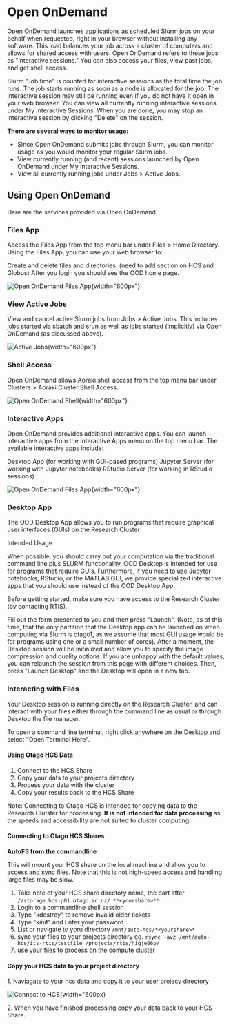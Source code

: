 # Open OnDemand 



Open OnDemand launches applications as scheduled Slurm jobs on your behalf when requested, right in your browser without installing any software. This load balances your job across a cluster of computers and allows for shared access with users. 
Open OnDemand refers to these jobs as "interactive sessions." You can also access your files, view past jobs, and get shell access.


Slurm "Job time" is counted for interactive sessions as the total time the job runs. The job starts running as soon as a node is allocated for the job. The interactive session may still be running even if you do not have it open in your web browser. You can view all currently running interactive sessions under My Interactive Sessions. When you are done, you may stop an interactive session by clicking "Delete" on the session.

**There are several ways to monitor usage:**

- Since Open OnDemand submits jobs through Slurm, you can monitor usage as you would monitor your regular Slurm jobs.
- View currently running (and recent) sessions launched by Open OnDemand under My Interactive Sessions.
- View all currently running jobs under Jobs > Active Jobs.

## Using Open OnDemand

Here are the services provided via Open OnDemand.


### Files App

Access the Files App from the top menu bar under Files > Home Directory. Using the Files App, you can use your web browser to:

Create and delete files and directories.
(need to add section on HCS and Globus)
After you login you should see the OOD home page. 

![Open OnDemand Files App](/assets/images/ood_files_app.png){width="600px"}

### View Active Jobs


View and cancel active Slurm jobs from Jobs > Active Jobs. This includes jobs started via sbatch and srun as well as jobs started (implicitly) via Open OnDemand (as discussed above).

![Active Jobs](/assets/images/ood_activejobs.png){width="600px"}



### Shell Access

Open OnDemand allows Aoraki shell access from the top menu bar under Clusters > Aoraki Cluster Shell Access.

![Open OnDemand Shell](/assets/images/ood_shell.png){width="600px"}


### Interactive Apps

Open OnDemand provides additional interactive apps. You can launch interactive apps from the Interactive Apps menu on the top menu bar. The available interactive apps include:

Desktop App (for working with GUI-based programs)
Jupyter Server (for working with Jupyter notebooks)
RStudio Server (for working in RStudio sessions)

![Open OnDemand Files App](/assets/images/ood_interactive.png){width="600px"}


### Desktop App

The OOD Desktop App allows you to run programs that require graphical user interfaces (GUIs) on the Research Cluster

Intended Usage

When possible, you should carry out your computation via the traditional command line plus SLURM functionality. OOD Desktop is intended for use for programs that require GUIs. Furthermore, if you need to use Jupyter notebooks, RStudio, or the MATLAB GUI, we provide specialized interactive apps that you should use instead of the OOD Desktop App.

Before getting started, make sure you have access to the Research Cluster (by contacting RTIS).

Fill out the form presented to you and then press "Launch". (Note, as of this time, that the only partition that the Desktop app can be launched on when computing via Slurm is otago1, as we assume that most GUI usage would be for programs using one or a small number of cores). After a moment, the Desktop session will be initialized and allow you to specify the image compression and quality options. If you are unhappy with the default values, you can relaunch the session from this page with different choices. Then, press "Launch Desktop" and the Desktop will open in a new tab.


### Interacting with Files

Your Desktop session is running directly on the Research Cluster, and can interact with your files either through the command line as usual or through Desktop the file manager.


To open a command line terminal, right click anywhere on the Desktop and select "Open Terminal Here".


#### Using Otago HCS Data

1. Connect to the HCS Share
2. Copy your dats to your projects directory
3. Process your data with the cluster
4. Copy your results back to the HCS Share 

Note: Connecting to Otago HCS is intended for copying data to the Research Clutster for processing. **It is not intended for data processing** as the speeds and accessibility are not suited to cluster computing.


#### Connecting to Otago HCS Shares


**AutoFS from the commandline**  

This will mount your HCS share on the local machine and allow you to access and sync files. Note that this is not high-speed access and handling large files may be slow. 

  1. Take note of your HCS share directory name, the part after `//storage.hcs-p01.otago.ac.nz/ **<yourshare>** `   
  2. Login to a commandline shell session 
  3. Type "kdestroy" to remove invalid older tickets
  4. Type "kinit" and Enter your password  
  5. List or navigate to yoru directory `/mnt/auto-hcs/*<yourshare>* ` 
  6. sync your files to your projects directory eg. `rsync -avz /mnt/auto-hcs/its-rtis/testfile /projects/rtis/higje06p/`  
  7. use your files to process on the compute cluster   






#### Copy your HCS data to your project directory

1\. Naviagate to your hcs data and copy it to your user projecy directory

![Connect to HCS](/assets/images/copydata.png){width="600px}


2\. When you have finished processing copy your data back to your HCS Share.








